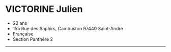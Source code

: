 <a href="https://zupimages.net/viewer.php?id=20/27/td2n.jpg"><img src="https://zupimages.net/up/20/27/td2n.jpg" alt="" /></a>
# VICTORINE Julien
* 22 ans
* 155 Rue des Saphirs, Cambuston 97440 Saint-André
* Française 
* Section Panthère 2

-------------------------------------------------------------------------------------------------------------------------------

<a href="https://zupimages.net/viewer.php?id=20/27/gnol.png"><img src="https://zupimages.net/up/20/27/gnol.png" alt="" /></a>




